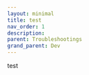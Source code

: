 ```yaml
---
layout: minimal
title: test
nav_order: 1
description: 
parent: Troubleshootings
grand_parent: Dev
---
```

test
